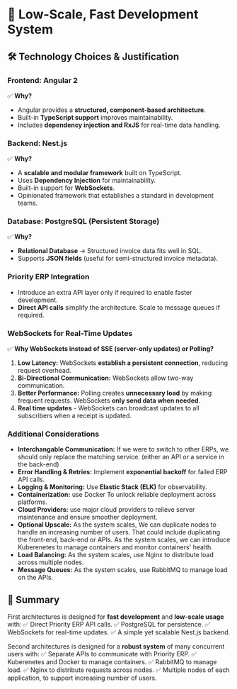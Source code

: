 # 📌 Low-Scale, Fast Development System

## **🛠 Technology Choices & Justification**

### **Frontend: Angular 2**
✅ **Why?**
- Angular provides a **structured, component-based architecture**.
- Built-in **TypeScript support** improves maintainability.
- Includes **dependency injection and RxJS** for real-time data handling.

### **Backend: Nest.js**
✅ **Why?**
- A **scalable and modular framework** built on TypeScript.
- Uses **Dependency Injection** for maintainability.
- Built-in support for **WebSockets**.
- Opinionated framework that establishes a standard in development teams.

### **Database: PostgreSQL** (Persistent Storage)
✅ **Why?**
- **Relational Database** → Structured invoice data fits well in SQL.
- Supports **JSON fields** (useful for semi-structured invoice metadata).

### **Priority ERP Integration**
- Introduce an extra API layer only if required to enable faster development.
- **Direct API calls** simplify the architecture. Scale to message queues if required.

### **WebSockets for Real-Time Updates**
✅ **Why WebSockets instead of SSE (server-only updates) or Polling?**
1. **Low Latency:** WebSockets **establish a persistent connection**, reducing request overhead.
2. **Bi-Directional Communication:** WebSockets allow two-way communication. 
3. **Better Performance:** Polling creates **unnecessary load** by making frequent requests. WebSockets **only send data when needed**.
4. **Real time updates** - WebSockets can broadcast updates to all subscribers when a receipt is updated.

### **Additional Considerations**
- **Interchangable Communication:** If we were to switch to other ERPs, we should only replace the matching service.
  (either an API or a service in the back-end)
- **Error Handling & Retries:** Implement **exponential backoff** for failed ERP API calls.
- **Logging & Monitoring:** Use **Elastic Stack (ELK)** for observability. 
- **Containerization:** use Docker To unlock reliable deployment across platforms. 
- **Cloud Providers:** use major cloud providers to relieve server maintenance and ensure smoother deployment. 
- **Optional Upscale:** As the system scales, We can duplicate nodes to handle an increasing number of users. 
  That could include duplicating the front-end, back-end or APIs. 
  As the system scales, we can introduce Kuberenetes to manage containers and monitor containers' health.
- **Load Balancing:** As the system scales, use Nginx to distribute load across multiple nodes. 
- **Message Queues:** As the system scales, use RabbitMQ to manage load on the APIs. 


## **🌟 Summary**
First architectures is designed for **fast development** and **low-scale usage** with:
✅ Direct Priority ERP API calls.
✅ PostgreSQL for persistence.
✅ WebSockets for real-time updates.
✅ A simple yet scalable Nest.js backend.

Second architectures is designed for a **robust system** of many concurrent users with:
✅ Separate APIs to communicate with Priority ERP.
✅ Kuberenetes and Docker to manage containers.
✅ RabbitMQ to manage load.
✅ Nginx to distribute requests across nodes. 
✅ Multiple nodes of each application, to support increasing number of users.
